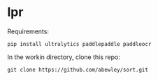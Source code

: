 # lpr

Requirements:
```
pip install ultralytics paddlepaddle paddleocr
```
In the workin directory, clone this repo:
```
git clone https://github.com/abewley/sort.git
```

